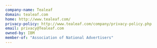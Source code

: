 ```yaml
---
company-name: Tealeaf
domain: tealeaf.com
home: http://www.tealeaf.com/
privacy-policy: http://www.tealeaf.com/company/privacy-policy.php
email: privacy@Tealeaf.com
owned-by: IBM
member-of: "Association of National Advertisers"
---
```





